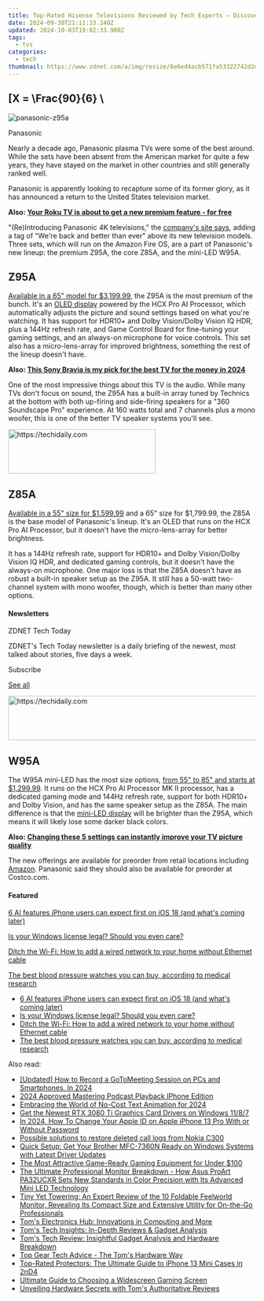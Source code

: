 ```yaml
---
title: Top-Rated Hisense Televisions Reviewed by Tech Experts – Discover the Picks on ZDNet
date: 2024-09-30T21:11:33.240Z
updated: 2024-10-03T19:02:33.980Z
tags:
  - tvs
categories:
  - tech
thumbnail: https://www.zdnet.com/a/img/resize/8e6ed4acb571fa53322742d2d53e0e69f5313d20/2023/09/21/42a0192b-8da4-42dd-a355-db61f8788084/hisense-cover-image.jpg?width=278&height=156&fit=crop&auto=webp
---
```


## \[X = \Frac{90}{6} \

![panasonic-z95a](https://www.zdnet.com/a/img/resize/f7f94f63b0adb095008402150d3e792441c46bd6/2024/09/05/0f775309-83aa-42b4-ba1d-c06e9b7716bf/panasonic-z95a.jpg?auto=webp&width=1280)

Panasonic

Nearly a decade ago, Panasonic plasma TVs were some of the best around. While the sets have been absent from the American market for quite a few years, they have stayed on the market in other countries and still generally ranked well.

Panasonic is apparently looking to recapture some of its former glory, as it has announced a return to the United States television market.

**Also: [Your Roku TV is about to get a new premium feature - for free](https://www.zdnet.com/home-and-office/home-entertainment/your-roku-tv-is-about-to-get-a-new-premium-feature-for-free/)**

"(Re)Introducing Panasonic 4K televisions," the [company's site says](https://shop.panasonic.com/pages/panasonic-smart-tvs), adding a tag of "We're back and better than ever" above its new television models. Three sets, which will run on the Amazon Fire OS, are a part of Panasonic's new lineup: the premium Z95A, the core Z85A, and the mini-LED W95A.

## Z95A 

[Available in a 65" model for $3,199.99](https://buy.geni.us/Proxy.ashx?TSID=368250&GR%5FURL=https%3A%2F%2Fwww.amazon.com%2FPanasonic-65-inch-Adaptive-Refresh-Hands-Free%2Fdp%2FB0D8S2D1CZ%2F%3Ftag%3Dzd-buy-button-20%26ascsubtag%3D%5F%5FCOM%5FCLICK%5FID%5F%5F%7Cb178a04b-30b1-4bc6-91be-439dc52e2c9b%7Cdtp&dtb=1), the Z95A is the most premium of the bunch. It's an [OLED display](https://www.zdnet.com/home-and-office/home-entertainment/oled-vs-qled/) powered by the HCX Pro AI Processor, which automatically adjusts the picture and sound settings based on what you're watching. It has support for HDR10+ and Dolby Vision/Dolby Vision IQ HDR, plus a 144Hz refresh rate, and Game Control Board for fine-tuning your gaming settings, and an always-on microphone for voice controls. This set also has a micro-lens-array for improved brightness, something the rest of the lineup doesn't have.

**Also: [This Sony Bravia is my pick for the best TV for the money in 2024](https://www.zdnet.com/home-and-office/home-entertainment/sony-bravia-x90l-review/)**

One of the most impressive things about this TV is the audio. While many TVs don't focus on sound, the Z95A has a built-in array tuned by Technics at the bottom with both up-firing and side-firing speakers for a "360 Soundscape Pro" experience. At 160 watts total and 7 channels plus a mono woofer, this is one of the better TV speaker systems you'll see.

<!-- affiliate ads begin -->
<a href="https://aligracehair.sjv.io/c/5597632/1959773/19272" target="_top" id="1959773">
  <img src="//a.impactradius-go.com/display-ad/19272-1959773" border="0" alt="https://techidaily.com" width="300" height="90"/>
</a>
<img height="0" width="0" src="https://aligracehair.sjv.io/i/5597632/1959773/19272" style="position:absolute;visibility:hidden;" border="0" />
<!-- affiliate ads end -->

## Z85A

[Available in a 55" size for $1,599.99](https://buy.geni.us/Proxy.ashx?TSID=368250&GR%5FURL=https%3A%2F%2Fwww.amazon.com%2FPanasonic-65-inch-Amazon-Adaptive-Refresh%2Fdp%2FB0D8S669CY%3Ftag%3Dzd-buy-button-20%26ascsubtag%3D%5F%5FCOM%5FCLICK%5FID%5F%5F%7Cb178a04b-30b1-4bc6-91be-439dc52e2c9b%7Cdtp&dtb=1) and a 65" size for $1,799.99, the Z85A is the base model of Panasonic's lineup. It's an OLED that runs on the HCX Pro AI Processor, but it doesn't have the micro-lens-array for better brightness. 

It has a 144Hz refresh rate, support for HDR10+ and Dolby Vision/Dolby Vision IQ HDR, and dedicated gaming controls, but it doesn't have the always-on microphone. One major loss is that the Z85A doesn't have as robust a built-in speaker setup as the Z95A. It still has a 50-watt two-channel system with mono woofer, though, which is better than many other options.

#### Newsletters

ZDNET Tech Today

ZDNET's Tech Today newsletter is a daily briefing of the newest, most talked about stories, five days a week.

 Subscribe

[See all](https://www.zdnet.com/newsletters/)

<!-- affiliate ads begin -->
<a href="https://aligracehair.sjv.io/c/5597632/1938698/19272" target="_top" id="1938698">
  <img src="//a.impactradius-go.com/display-ad/19272-1938698" border="0" alt="https://techidaily.com" width="728" height="90"/>
</a>
<img height="0" width="0" src="https://aligracehair.sjv.io/i/5597632/1938698/19272" style="position:absolute;visibility:hidden;" border="0" />
<!-- affiliate ads end -->

## W95A

The W95A mini-LED has the most size options, [from 55" to 85" and starts at $1,299.99](https://buy.geni.us/Proxy.ashx?TSID=368250&GR%5FURL=https%3A%2F%2Fwww.amazon.com%2FPanasonic-65-inch-Amazon-Dimming-Refresh%2Fdp%2FB0D8SDKSWT%3Ftag%3Dzd-buy-button-20%26ascsubtag%3D%5F%5FCOM%5FCLICK%5FID%5F%5F%7Cb178a04b-30b1-4bc6-91be-439dc52e2c9b%7Cdtp&dtb=1). It runs on the HCX Pro AI Processor MK II processor, has a dedicated gaming mode and 144Hz refresh rate, support for both HDR10+ and Dolby Vision, and has the same speaker setup as the Z85A. The main difference is that the [mini-LED display](https://www.zdnet.com/home-and-office/home-entertainment/mini-led-vs-oled-tv/) will be brighter than the Z95A, which means it will likely lose some darker black colors.

**Also: [Changing these 5 settings can instantly improve your TV picture quality](https://www.zdnet.com/home-and-office/home-entertainment/i-changed-these-5-tv-settings-to-instantly-improve-the-picture-quality-and-how-they-work/)**

The new offerings are available for preorder from retail locations including [Amazon](https://buy.geni.us/Proxy.ashx?TSID=368250&GR%5FURL=https%3A%2F%2Fwww.amazon.com%2Fstores%2Fpage%2F0DF89631-4965-4138-9A1F-B2458F6B8379%3Ftag%3Dzd-buy-button-20%26ascsubtag%3D%5F%5FCOM%5FCLICK%5FID%5F%5F%7Cb178a04b-30b1-4bc6-91be-439dc52e2c9b%7Cdtp&dtb=1). Panasonic said they should also be available for preorder at Costco.com.

#### Featured

[6 AI features iPhone users can expect first on iOS 18 (and what's coming later)](https://www.zdnet.com/article/6-ai-features-iphone-users-can-expect-first-on-ios-18-and-whats-coming-later/ "6 AI features iPhone users can expect first on iOS 18 (and what's coming later)")

[Is your Windows license legal? Should you even care?](https://www.zdnet.com/article/is-your-windows-license-legal-should-you-even-care/ "Is your Windows license legal? Should you even care?")

[Ditch the Wi-Fi: How to add a wired network to your home without Ethernet cable](https://www.zdnet.com/article/ditch-the-wi-fi-how-to-add-a-wired-network-to-your-home-without-ethernet-cable/ "Ditch the Wi-Fi: How to add a wired network to your home without Ethernet cable")

[The best blood pressure watches you can buy, according to medical research](https://www.zdnet.com/article/best-blood-pressure-watch/ "The best blood pressure watches you can buy, according to medical research")

* [6 AI features iPhone users can expect first on iOS 18 (and what's coming later)](https://www.zdnet.com/article/6-ai-features-iphone-users-can-expect-first-on-ios-18-and-whats-coming-later/ "6 AI features iPhone users can expect first on iOS 18 (and what's coming later)")
* [Is your Windows license legal? Should you even care?](https://www.zdnet.com/article/is-your-windows-license-legal-should-you-even-care/ "Is your Windows license legal? Should you even care?")
* [Ditch the Wi-Fi: How to add a wired network to your home without Ethernet cable](https://www.zdnet.com/article/ditch-the-wi-fi-how-to-add-a-wired-network-to-your-home-without-ethernet-cable/ "Ditch the Wi-Fi: How to add a wired network to your home without Ethernet cable")
* [The best blood pressure watches you can buy, according to medical research](https://www.zdnet.com/article/best-blood-pressure-watch/ "The best blood pressure watches you can buy, according to medical research")

<ins class="adsbygoogle"
     style="display:block"
     data-ad-format="autorelaxed"
     data-ad-client="ca-pub-7571918770474297"
     data-ad-slot="1223367746"></ins>

<ins class="adsbygoogle"
     style="display:block"
     data-ad-client="ca-pub-7571918770474297"
     data-ad-slot="8358498916"
     data-ad-format="auto"
     data-full-width-responsive="true"></ins>

<span class="atpl-alsoreadstyle">Also read:</span>
<div><ul>
<li><a href="https://screen-recording.techidaily.com/updated-how-to-record-a-gotomeeting-session-on-pcs-and-smartphones-in-2024/"><u>[Updated] How to Record a GoToMeeting Session on PCs and Smartphones, In 2024</u></a></li>
<li><a href="https://extra-guidance.techidaily.com/2024-approved-mastering-podcast-playback-iphone-edition/"><u>2024 Approved Mastering Podcast Playback IPhone Edition</u></a></li>
<li><a href="https://fox-direct.techidaily.com/embracing-the-world-of-no-cost-text-animation-for-2024/"><u>Embracing the World of No-Cost Text Animation for 2024</u></a></li>
<li><a href="https://win-dash.techidaily.com/get-the-newest-rtx-3080-ti-graphics-card-drivers-on-windows-1187/"><u>Get the Newest RTX 3080 Ti Graphics Card Drivers on Windows 11/8/7</u></a></li>
<li><a href="https://ios-unlock.techidaily.com/in-2024-how-to-change-your-apple-id-on-apple-iphone-13-pro-with-or-without-password-by-drfone-ios/"><u>In 2024, How To Change Your Apple ID on Apple iPhone 13 Pro With or Without Password</u></a></li>
<li><a href="https://review-topics.techidaily.com/possible-solutions-to-restore-deleted-call-logs-from-nokia-c300-by-fonelab-android-recover-call-logs/"><u>Possible solutions to restore deleted call logs from Nokia C300</u></a></li>
<li><a href="https://hardware-help.techidaily.com/1722977363016-quick-setup-get-your-brother-mfc-7360n-ready-on-windows-systems-with-latest-driver-updates/"><u>Quick Setup: Get Your Brother MFC-7360N Ready on Windows Systems with Latest Driver Updates</u></a></li>
<li><a href="https://digital-screen-recording.techidaily.com/the-most-attractive-game-ready-gaming-equipment-for-under-100/"><u>The Most Attractive Game-Ready Gaming Equipment for Under $100</u></a></li>
<li><a href="https://hardware-reviews.techidaily.com/the-ultimate-professional-monitor-breakdown-how-asus-proart-pa32ucxr-sets-new-standards-in-color-precision-with-its-advanced-mini-led-technology/"><u>The Ultimate Professional Monitor Breakdown - How Asus ProArt PA32UCXR Sets New Standards in Color Precision with Its Advanced Mini LED Technology</u></a></li>
<li><a href="https://hardware-reviews.techidaily.com/tiny-yet-towering-an-expert-review-of-the-10-foldable-feelworld-monitor-revealing-its-compact-size-and-extensive-utility-for-on-the-go-professionals/"><u>Tiny Yet Towering: An Expert Review of the 10 Foldable Feelworld Monitor, Revealing Its Compact Size and Extensive Utility for On-the-Go Professionals</u></a></li>
<li><a href="https://hardware-reviews.techidaily.com/toms-electronics-hub-innovations-in-computing-and-more/"><u>Tom's Electronics Hub: Innovations in Computing and More</u></a></li>
<li><a href="https://hardware-reviews.techidaily.com/toms-tech-insights-in-depth-reviews-and-gadget-analysis/"><u>Tom's Tech Insights: In-Depth Reviews & Gadget Analysis</u></a></li>
<li><a href="https://hardware-reviews.techidaily.com/toms-tech-review-insightful-gadget-analysis-and-hardware-breakdown/"><u>Tom's Tech Review: Insightful Gadget Analysis and Hardware Breakdown</u></a></li>
<li><a href="https://hardware-reviews.techidaily.com/top-gear-tech-advice-the-toms-hardware-way/"><u>Top Gear Tech Advice - The Tom's Hardware Way</u></a></li>
<li><a href="https://buynow-marvelous.techidaily.com/top-rated-protectors-the-ultimate-guide-to-iphone-13-mini-cases-in-2nd4/"><u>Top-Rated Protectors: The Ultimate Guide to iPhone 13 Mini Cases in 2nD4</u></a></li>
<li><a href="https://hardware-reviews.techidaily.com/ultimate-guide-to-choosing-a-widescreen-gaming-screen/"><u>Ultimate Guide to Choosing a Widescreen Gaming Screen</u></a></li>
<li><a href="https://hardware-reviews.techidaily.com/unveiling-hardware-secrets-with-toms-authoritative-reviews/"><u>Unveiling Hardware Secrets with Tom's Authoritative Reviews</u></a></li>
</ul></div>

